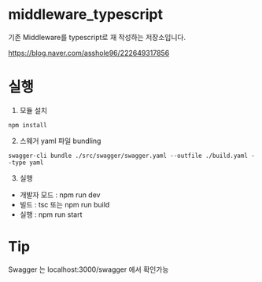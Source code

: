 # middleware_typescript
기존 Middleware를 typescript로 재 작성하는 저장소입니다.

https://blog.naver.com/asshole96/222649317856



# 실행

1. 모듈 설치
```
npm install
```

2. 스웨거 yaml 파일 bundling 

```
swagger-cli bundle ./src/swagger/swagger.yaml --outfile ./build.yaml --type yaml
```

3. 실행

- 개발자 모드 : npm run dev
- 빌드 : tsc 또는 npm run build
- 실행 : npm run start 



# Tip
Swagger 는 localhost:3000/swagger 에서 확인가능
